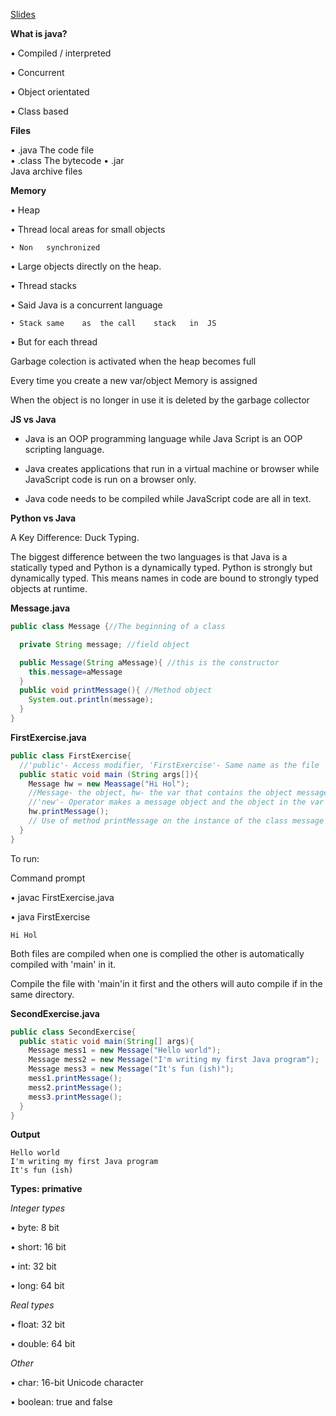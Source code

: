 
[Slides](https://learningcentral.cf.ac.uk/bbcswebdav/pid-4534176-dt-content-rid-9331524_2/courses/1718-CM6121/IntroJava%281%29.pdf)

**What is java?**


• Compiled	/	interpreted

• Concurrent

• Object	orientated	

• Class	based

**Files**

• .java
    The	code	file	
• .class
    The	bytecode
• .jar	
    Java	archive	files
    
**Memory**


• Heap

  • Thread	local	areas	for	small	objects
  
    • Non	synchronized
    
  • Large	objects	directly	on	the	heap.	
  
• Thread	stacks

  • Said	Java	is	a	concurrent	language
  
    • Stack	same	as	the	call	stack	in	JS
    
  • But	for	each	thread
  
Garbage colection is activated when the heap becomes full

Every time you create a new var/object Memory is assigned

When the object is no longer in use it is deleted by the garbage collector

**JS vs Java**

- Java is an OOP programming language while Java Script is an OOP scripting language.

- Java creates applications that run in a virtual machine or browser while JavaScript code is run on a browser only.

- Java code needs to be compiled while JavaScript code are all in text.

**Python vs Java**

A Key Difference: Duck Typing.

The biggest difference between the two languages is that Java is a statically typed and Python is a dynamically typed. Python is strongly but dynamically typed. This means names in code are bound to strongly typed objects at runtime.

**Message.java**
```java
public class Message {//The beginning of a class

  private String message; //field object

  public Message(String aMessage){ //this is the constructor
    this.message=aMessage
  }
  public void printMessage(){ //Method object
    System.out.println(message);
  }
}
```

**FirstExercise.java**
```java
public class FirstExercise{
  //'public'- Access modifier, 'FirstExercise'- Same name as the file
  public static void main (String args[]){
    Message hw = new Meassage("Hi Hol");
    //Message- the object, hw- the var that contains the object message
    //'new'- Operator makes a message object and the object in the var hw
    hw.printMessage();
    // Use of method printMessage on the instance of the class message
  }
}
```
To run:

Command prompt

• javac FirstExercise.java

• java	FirstExercise

```
Hi Hol
```

Both files are compiled when one is complied the other is automatically compiled with 'main' in it.

Compile the file with 'main'in it first and the others will auto compile if in the same directory.

**SecondExercise.java**
```java
public class SecondExercise{
  public static void main(String[] args){
    Message mess1 = new Message("Hello world");
    Message mess2 = new Message("I'm writing my first Java program");
    Message mess3 = new Message("It's fun (ish)");
    mess1.printMessage();
    mess2.printMessage();
    mess3.printMessage();
  }
}

```

**Output**
```
Hello world
I'm writing my first Java program
It's fun (ish)
```

**Types: primative**

*Integer	types*

• byte:	8	bit	

• short:	16	bit

• int:	32	bit

• long:	64	bit

*Real	types*

• float:	32	bit

• double:	64	bit

*Other*

• char:	16-bit	Unicode	character

• boolean:	true and false
